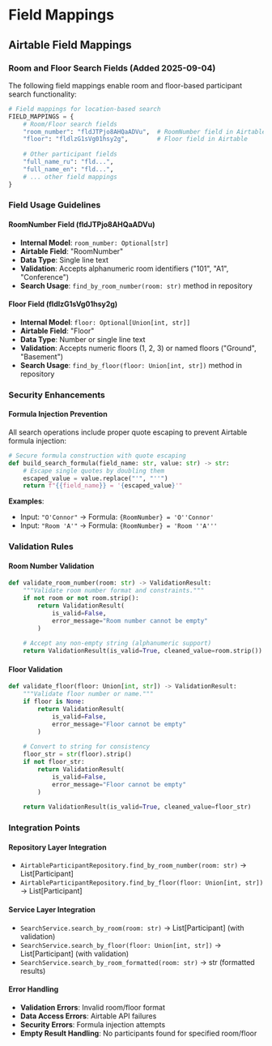 # Field Mappings

## Airtable Field Mappings

### Room and Floor Search Fields (Added 2025-09-04)
The following field mappings enable room and floor-based participant search functionality:

```python
# Field mappings for location-based search
FIELD_MAPPINGS = {
    # Room/Floor search fields
    "room_number": "fldJTPjo8AHQaADVu",  # RoomNumber field in Airtable
    "floor": "fldlzG1sVg01hsy2g",        # Floor field in Airtable
    
    # Other participant fields
    "full_name_ru": "fld...",
    "full_name_en": "fld...",
    # ... other field mappings
}
```

### Field Usage Guidelines

#### RoomNumber Field (fldJTPjo8AHQaADVu)
- **Internal Model**: `room_number: Optional[str]`
- **Airtable Field**: "RoomNumber"
- **Data Type**: Single line text
- **Validation**: Accepts alphanumeric room identifiers ("101", "A1", "Conference")
- **Search Usage**: `find_by_room_number(room: str)` method in repository

#### Floor Field (fldlzG1sVg01hsy2g)
- **Internal Model**: `floor: Optional[Union[int, str]]`
- **Airtable Field**: "Floor"
- **Data Type**: Number or single line text
- **Validation**: Accepts numeric floors (1, 2, 3) or named floors ("Ground", "Basement")
- **Search Usage**: `find_by_floor(floor: Union[int, str])` method in repository

### Security Enhancements

#### Formula Injection Prevention
All search operations include proper quote escaping to prevent Airtable formula injection:

```python
# Secure formula construction with quote escaping
def build_search_formula(field_name: str, value: str) -> str:
    # Escape single quotes by doubling them
    escaped_value = value.replace("'", "''")
    return f"{{field_name}} = '{escaped_value}'"
```

**Examples**:
- Input: `"O'Connor"` → Formula: `{RoomNumber} = 'O''Connor'`
- Input: `"Room 'A'"` → Formula: `{RoomNumber} = 'Room ''A'''`

### Validation Rules

#### Room Number Validation
```python
def validate_room_number(room: str) -> ValidationResult:
    """Validate room number format and constraints."""
    if not room or not room.strip():
        return ValidationResult(
            is_valid=False, 
            error_message="Room number cannot be empty"
        )
    
    # Accept any non-empty string (alphanumeric support)
    return ValidationResult(is_valid=True, cleaned_value=room.strip())
```

#### Floor Validation
```python
def validate_floor(floor: Union[int, str]) -> ValidationResult:
    """Validate floor number or name."""
    if floor is None:
        return ValidationResult(
            is_valid=False, 
            error_message="Floor cannot be empty"
        )
    
    # Convert to string for consistency
    floor_str = str(floor).strip()
    if not floor_str:
        return ValidationResult(
            is_valid=False, 
            error_message="Floor cannot be empty"
        )
    
    return ValidationResult(is_valid=True, cleaned_value=floor_str)
```

### Integration Points

#### Repository Layer Integration
- `AirtableParticipantRepository.find_by_room_number(room: str)` → List[Participant]
- `AirtableParticipantRepository.find_by_floor(floor: Union[int, str])` → List[Participant]

#### Service Layer Integration
- `SearchService.search_by_room(room: str)` → List[Participant] (with validation)
- `SearchService.search_by_floor(floor: Union[int, str])` → List[Participant] (with validation)
- `SearchService.search_by_room_formatted(room: str)` → str (formatted results)

#### Error Handling
- **Validation Errors**: Invalid room/floor format
- **Data Access Errors**: Airtable API failures
- **Security Errors**: Formula injection attempts
- **Empty Result Handling**: No participants found for specified room/floor